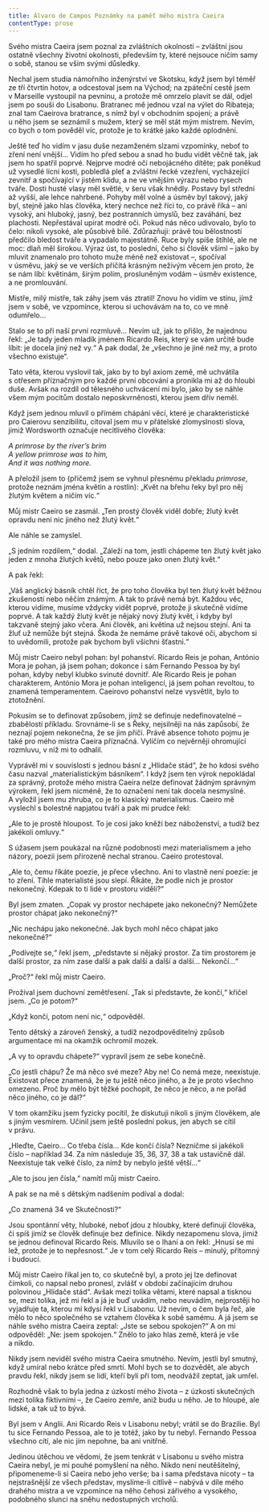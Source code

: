 ```yaml
---
title: Álvaro de Campos Poznámky na paměť mého mistra Caeira
contentType: prose
---
```


<section>

Svého mistra Caeira jsem poznal za zvláštních okolností – zvláštní jsou ostatně všechny životní okolnosti, především ty, které nejsouce ničím samy o sobě, stanou se vším svými důsledky.

Nechal jsem studia námořního inženýrství ve Skotsku, když jsem byl téměř ze tří čtvrtin hotov, a odcestoval jsem na Východ; na zpáteční cestě jsem v Marseille vystoupil na pevninu, a protože mě omrzelo plavit se dál, odjel jsem po souši do Lisabonu. Bratranec mě jednou vzal na výlet do Ribateja; znal tam Caeirova bratrance, s nímž byl v obchodním spojení; a právě u něho jsem se seznámil s mužem, který se měl stát mým mistrem. Nevím, co bych o tom pověděl víc, protože je to krátké jako každé oplodnění.

Ještě teď ho vidím v jasu duše nezamženém slzami vzpomínky, neboť to zření není vnější… Vidím ho před sebou a snad ho budu vidět věčně tak, jak jsem ho spatřil poprvé. Nejprve modré oči nebojácného dítěte; pak poněkud už vysedlé lícní kosti, pobledlá pleť a zvláštní řecké vzezření, vycházející zevnitř a spočívající v jistém klidu, a ne ve vnějším výrazu nebo rysech tváře. Dosti husté vlasy měl světlé, v šeru však hnědly. Postavy byl střední až vyšší, ale lehce nahrbené. Pohyby měl volné a úsměv byl takový, jaký byl, stejně jako hlas člověka, který nechce než říci to, co právě říká – ani vysoký, ani hluboký, jasný, bez postranních úmyslů, bez zaváhání, bez plachosti. Nepřestával upírat modré oči. Pokud nás něco udivovalo, bylo to čelo: nikoli vysoké, ale působivě bílé. Zdůrazňuji: právě tou bělostností předčilo bledost tváře a vypadalo majestátně. Ruce byly spíše štíhlé, ale ne moc: dlaň měl širokou. Výraz úst, to poslední, čeho si člověk všiml – jako by mluvit znamenalo pro tohoto muže méně než existovat –, spočíval v úsměvu, jaký se ve verších přičítá krásným neživým věcem jen proto, že se nám líbí: květinám, širým polím, prosluněným vodám – úsměv existence, a ne promlouvání.

Mistře, milý mistře, tak záhy jsem vás ztratil! Znovu ho vidím ve stínu, jímž jsem v sobě, ve vzpomínce, kterou si uchovávám na to, co ve mně odumřelo…

Stalo se to při naší první rozmluvě… Nevím už, jak to přišlo, že najednou řekl: „Je tady jeden mladík jménem Ricardo Reis, který se vám určitě bude líbit: je docela jiný než vy.“ A pak dodal, že „všechno je jiné než my, a proto všechno existuje“.

Tato věta, kterou vyslovil tak, jako by to byl axiom země, mě uchvátila s otřesem příznačným pro každé první obcování a pronikla mi až do hloubi duše. Avšak na rozdíl od tělesného uchvácení mi bylo, jako by se náhle všem mým pocitům dostalo neposkvrněnosti, kterou jsem dřív neměl.

</section>

<section>

Když jsem jednou mluvil o přímém chápání věcí, které je charakteristické pro Caierovu senzibilitu, citoval jsem mu v přátelské zlomyslnosti slova, jimiž Wordsworth označuje necitlivého člověka:

</section>

<section>

_A primrose by the river’s brim  
A yellow primrose was to him,  
And it was nothing more._

</section>

<section>

A přeložil jsem to (přičemž jsem se vyhnul přesnému překladu _primrose_, protože neznám jména květin a rostlin): „Květ na břehu řeky byl pro něj žlutým květem a ničím víc.“

Můj mistr Caeiro se zasmál. „Ten prostý člověk viděl dobře; žlutý květ opravdu není nic jiného než žlutý květ.“

Ale náhle se zamyslel.

„S jedním rozdílem,“ dodal. „Záleží na tom, jestli chápeme ten žlutý květ jako jeden z mnoha žlutých květů, nebo pouze jako onen žlutý květ.“

A pak řekl:

„Váš anglický básník chtěl říct, že pro toho člověka byl ten žlutý květ běžnou zkušeností nebo něčím známým. A tak to právě nemá být. Každou věc, kterou vidíme, musíme vždycky vidět poprvé, protože ji skutečně vidíme poprvé. A tak každý žlutý květ je nějaký nový žlutý květ, i kdyby byl takzvaně stejný jako včera. Ani člověk, ani květina už nejsou stejní. Ani ta žluť už nemůže být stejná. Škoda že nemáme právě takové oči, abychom si to uvědomili, protože pak bychom byli všichni šťastni.“

</section>

<section>

Můj mistr Caeiro nebyl pohan: byl pohanství. Ricardo Reis je pohan, António Mora je pohan, já jsem pohan; dokonce i sám Fernando Pessoa by byl pohan, kdyby nebyl klubko svinuté dovnitř. Ale Ricardo Reis je pohan charakterem, António Mora je pohan inteligencí, já jsem pohan revoltou, to znamená temperamentem. Caeirovo pohanství nelze vysvětlit, bylo to ztotožnění.

Pokusím se to definovat způsobem, jímž se definuje nedefinovatelné – zbabělostí příkladu. Srovnáme-li se s Řeky, nejsilněji na nás zapůsobí, že neznají pojem nekonečna, že se jim příčí. Právě absence tohoto pojmu je také pro mého mistra Caeira příznačná. Vylíčím co nejvěrněji ohromující rozmluvu, v níž mi to odhalil.

Vyprávěl mi v souvislosti s jednou básní z „Hlídače stád“, že ho kdosi svého času nazval „materialistickým básníkem“. I když jsem ten výrok nepokládal za správný, protože mého mistra Caeira nelze definovat žádným správným výrokem, řekl jsem nicméně, že to označení není tak docela nesmyslné. A vyložil jsem mu zhruba, co je to klasický materialismus. Caeiro mě vyslechl s bolestně napjatou tváří a pak mi prudce řekl:

„Ale to je prostě hloupost. To je cosi jako kněží bez náboženství, a tudíž bez jakékoli omluvy.“

S úžasem jsem poukázal na různé podobnosti mezi materialismem a jeho názory, poezii jsem přirozeně nechal stranou. Caeiro protestoval.

„Ale to, čemu říkáte poezie, je přece všechno. Ani to vlastně není poezie: je to zření. Tihle materialisté jsou slepí. Říkáte, že podle nich je prostor nekonečný. Kdepak to ti lidé v prostoru viděli?“

Byl jsem zmaten. „Copak vy prostor nechápete jako nekonečný? Nemůžete prostor chápat jako nekonečný?“

„Nic nechápu jako nekonečné. Jak bych mohl něco chápat jako nekonečné?“

„Podívejte se,“ řekl jsem, „představte si nějaký prostor. Za tím prostorem je další prostor, za ním zase další a pak další a další a další… Nekončí…“

„Proč?“ řekl můj mistr Caeiro.

Prožíval jsem duchovní zemětřesení. „Tak si představte, že končí,“ křičel jsem. „Co je potom?“

„Když končí, potom není nic,“ odpověděl.

Tento dětský a zároveň ženský, a tudíž nezodpověditelný způsob argumentace mi na okamžik ochromil mozek.

„A vy to opravdu chápete?“ vypravil jsem ze sebe konečně.

„Co jestli chápu? Že má něco své meze? Aby ne! Co nemá meze, neexistuje. Existovat přece znamená, že je tu ještě něco jiného, a že je proto všechno omezeno. Proč by mělo být těžké pochopit, že něco je něco, a ne pořád něco jiného, co je dál?“

V tom okamžiku jsem fyzicky pocítil, že diskutuji nikoli s jiným člověkem, ale s jiným vesmírem. Učinil jsem ještě poslední pokus, jen abych se cítil v právu.

„Hleďte, Caeiro… Co třeba čísla… Kde končí čísla? Nezničme si jakékoli číslo – například 34. Za ním následuje 35, 36, 37, 38 a tak ustavičně dál. Neexistuje tak velké číslo, za nímž by nebylo ještě větší…“

„Ale to jsou jen čísla,“ namítl můj mistr Caeiro.

A pak se na mě s dětským nadšením podíval a dodal:

„Co znamená 34 ve Skutečnosti?“

Jsou spontánní věty, hluboké, neboť jdou z hloubky, které definují člověka, či spíš jimiž se člověk definuje bez definice. Nikdy nezapomenu slova, jimiž se jednou definoval Ricardo Reis. Mluvilo se o lhaní a on řekl: „Hnusí se mi lež, protože je to nepřesnost.“ Je v tom celý Ricardo Reis – minulý, přítomný i budoucí.

Můj mistr Caeiro říkal jen to, co skutečně byl, a proto jej lze definovat čímkoli, co napsal nebo pronesl, zvlášť v období začínajícím druhou polovinou „Hlídače stád“. Avšak mezi tolika větami, které napsal a tisknou se, mezi tolika, jež mi řekl a já je buď uvádím, nebo neuvádím, nejprostěji ho vyjadřuje ta, kterou mi kdysi řekl v Lisabonu. Už nevím, o čem byla řeč, ale mělo to něco společného se vztahem člověka k sobě samému. A já jsem se náhle svého mistra Caeira zeptal: „Jste se sebou spokojen?“ A on mi odpověděl: „Ne: jsem spokojen.“ Znělo to jako hlas země, která je vše a nikdo.

</section>

<section>

Nikdy jsem neviděl svého mistra Caeira smutného. Nevím, jestli byl smutný, když umíral nebo krátce před smrtí. Mohl bych se to dozvědět, ale abych pravdu řekl, nikdy jsem se lidí, kteří byli při tom, neodvážil zeptat, jak umřel.

Rozhodně však to byla jedna z úzkostí mého života – z úzkostí skutečných mezi tolika fiktivními –, že Caeiro zemře, aniž budu u něho. Je to hloupé, ale lidské, a tak už to bývá.

Byl jsem v Anglii. Ani Ricardo Reis v Lisabonu nebyl; vrátil se do Brazílie. Byl tu sice Fernando Pessoa, ale to je totéž, jako by tu nebyl. Fernando Pessoa všechno cítí, ale nic jím nepohne, ba ani vnitřně.

Jedinou útěchou ve vědomí, že jsem tenkrát v Lisabonu u svého mistra Caeira nebyl, je mi pouhé pomyšlení na něho. Nikdo není neutěšitelný, připomeneme-li si Caeira nebo jeho verše; ba i sama představa nicoty – ta nejstrašnější ze všech představ, myslíme-li citlivě – nabývá v díle mého drahého mistra a ve vzpomínce na něho čehosi zářivého a vysokého, podobného slunci na sněhu nedostupných vrcholů.

</section>
